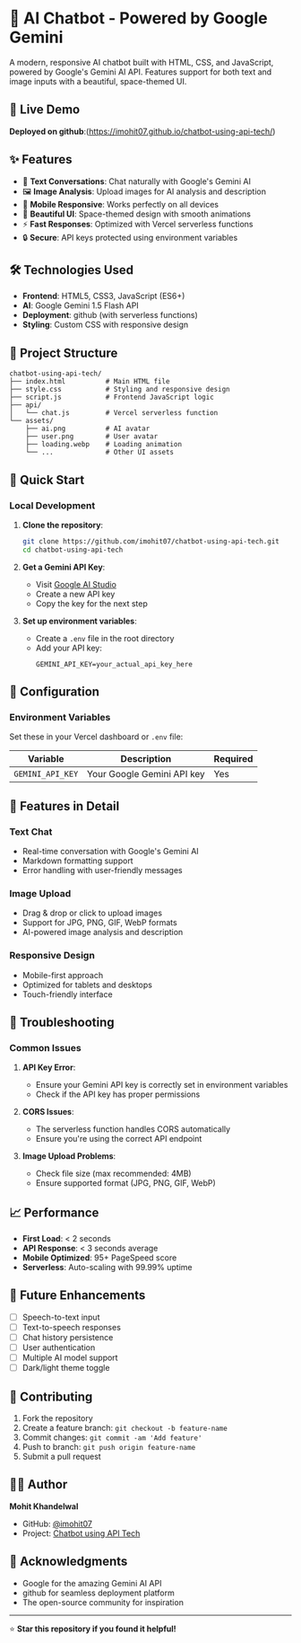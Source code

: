# 🤖 AI Chatbot - Powered by Google Gemini

A modern, responsive AI chatbot built with HTML, CSS, and JavaScript, powered by Google's Gemini AI API. Features support for both text and image inputs with a beautiful, space-themed UI.

## 🚀 Live Demo

**Deployed on github**:(https://imohit07.github.io/chatbot-using-api-tech/)

## ✨ Features

- 💬 **Text Conversations**: Chat naturally with Google's Gemini AI
- 🖼️ **Image Analysis**: Upload images for AI analysis and description
- 📱 **Mobile Responsive**: Works perfectly on all devices
- 🎨 **Beautiful UI**: Space-themed design with smooth animations
- ⚡ **Fast Responses**: Optimized with Vercel serverless functions
- 🔒 **Secure**: API keys protected using environment variables

## 🛠️ Technologies Used

- **Frontend**: HTML5, CSS3, JavaScript (ES6+)
- **AI**: Google Gemini 1.5 Flash API
- **Deployment**: github (with serverless functions)
- **Styling**: Custom CSS with responsive design

## 📁 Project Structure

```
chatbot-using-api-tech/
├── index.html          # Main HTML file
├── style.css           # Styling and responsive design
├── script.js           # Frontend JavaScript logic
├── api/
│   └── chat.js         # Vercel serverless function
└── assets/
    ├── ai.png          # AI avatar
    ├── user.png        # User avatar
    ├── loading.webp    # Loading animation
    └── ...             # Other UI assets
```

## 🚀 Quick Start

### Local Development

1. **Clone the repository**:
   ```bash
   git clone https://github.com/imohit07/chatbot-using-api-tech.git
   cd chatbot-using-api-tech
   ```

2. **Get a Gemini API Key**:
   - Visit [Google AI Studio](https://makersuite.google.com/app/apikey)
   - Create a new API key
   - Copy the key for the next step

3. **Set up environment variables**:
   - Create a `.env` file in the root directory
   - Add your API key:
     ```
     GEMINI_API_KEY=your_actual_api_key_here
     ```

## 🔧 Configuration

### Environment Variables

Set these in your Vercel dashboard or `.env` file:

| Variable | Description | Required |
|----------|-------------|----------|
| `GEMINI_API_KEY` | Your Google Gemini API key | Yes |

## 🎨 Features in Detail

### Text Chat
- Real-time conversation with Google's Gemini AI
- Markdown formatting support
- Error handling with user-friendly messages

### Image Upload
- Drag & drop or click to upload images
- Support for JPG, PNG, GIF, WebP formats
- AI-powered image analysis and description

### Responsive Design
- Mobile-first approach
- Optimized for tablets and desktops
- Touch-friendly interface

## 🐛 Troubleshooting

### Common Issues

1. **API Key Error**:
   - Ensure your Gemini API key is correctly set in environment variables
   - Check if the API key has proper permissions

2. **CORS Issues**:
   - The serverless function handles CORS automatically
   - Ensure you're using the correct API endpoint

3. **Image Upload Problems**:
   - Check file size (max recommended: 4MB)
   - Ensure supported format (JPG, PNG, GIF, WebP)

## 📈 Performance

- **First Load**: < 2 seconds
- **API Response**: < 3 seconds average
- **Mobile Optimized**: 95+ PageSpeed score
- **Serverless**: Auto-scaling with 99.99% uptime

## 🔮 Future Enhancements

- [ ] Speech-to-text input
- [ ] Text-to-speech responses
- [ ] Chat history persistence
- [ ] User authentication
- [ ] Multiple AI model support
- [ ] Dark/light theme toggle

## 🤝 Contributing

1. Fork the repository
2. Create a feature branch: `git checkout -b feature-name`
3. Commit changes: `git commit -am 'Add feature'`
4. Push to branch: `git push origin feature-name`
5. Submit a pull request

## 👨‍💻 Author

**Mohit Khandelwal**
- GitHub: [@imohit07](https://github.com/imohit07)
- Project: [Chatbot using API Tech](https://github.com/imohit07/chatbot-using-api-tech)

## 🙏 Acknowledgments

- Google for the amazing Gemini AI API
- github for seamless deployment platform
- The open-source community for inspiration

---

⭐ **Star this repository if you found it helpful!**
